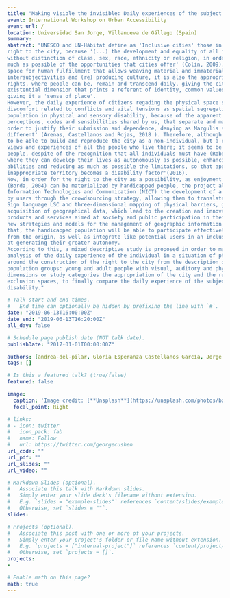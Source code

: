 ```yaml
---
title: "Making visible the invisible: Daily experiences of the subject in a situation of physical and sensory disability around the construction of right to the city for developing a mobile app to identify accesible spaces in Ibagué - Tolima"
event: International Workshop on Urban Accessibility
event_url: /
location: Universidad San Jorge, Villanueva de Gállego (Spain)
summary:
abstract: "UNESCO and UN-Hábitat define as 'Inclusive cities' those in which all citizens can exercise their
right to the city, because '(...) the development and equality of all inhabitants are promoted,
without distinction of class, sex, race, ethnicity or religion, in order for them to take advantage as
much as possible of the opportunities that cities offer' (Colin, 2009). So that the city as an ideal
space for human fulfillment that allows weaving material and immaterial relationships, generating
intersubjectivities and (re) producing culture, it is also the appropriate place to exercise the citizen
rights, where people can be, remain and transcend daily, giving the city an emotional and
existential dimension that prints a referent of identity, common values and collective destinies,
giving it a 'sense of place'.
However, the daily experience of citizens regading the physical space shows a continuous
discomfort related to conflicts and vital tensions as spatial segregation and social exclusion of the
population in physical and sensory disability, because of the apparent differences that 'allude to
perceptions, codes and sensibilities shared by us, that separate and marginalize other people, in
order to justify their submission and dependence, denying as Margulis states the right to be
different' (Arenas, Castellanos and Rojas, 2018 ). Therefore, although the right to the city is just
to be able to build and reproduce the city as a non-individual, but a common one, integrating the
views and experiences of all the people who live there; it seems to be denied for all handicapped
people, despite of the recognition that all individuals must have (Robert) 'with an environment
where they can develop their lives as autonomously as possible, enhancing the deployment of their
abilities and reducing as much as possible the limitations, so that appealing to this perspective, an
inappropriate territory becomes a disability factor'(2016).
Now, in order for the right to the city as a possibility, as enjoyment of rights and as participation
(Borda, 2004) can be materialized by handicapped people, the project also look for the use of New
Information Technologies and Communication (NICT) the development of a mobile app supported
by users through the crowdsourcing strategy, allowing them to translate signifiers into Colombian
Sign language LSC and three-dimensional mapping of physical barriers, generating 'forms of
acquisition of geographical data, which lead to the creation and innovation of new computer
products and services aimed at society and public participation in their management, as well as
new strategies and models for the management of geographic information '(Gómez, 2014). So
that, the handicapped population will be able to participate effectively in the prototype designs
from the origin, as well as integrate like potential users in an inclusive technology strategy aimed
at generating their greater autonomy.
According to this, a mixed descriptive study is proposed in order to make a reflexive and critical
analysis of the daily experience of the individual in a situation of physical and sensory disability
around the construction of the right to the city from the description of the experiences of two
population groups: young and adult people with visual, auditory and physical disability, taking as
dimensions or study categories the appropriation of the city and the recognition of inclusion /
exclusion spaces, to finally compare the daily experience of the subject by age groups and type of
disability."

# Talk start and end times.
#   End time can optionally be hidden by prefixing the line with `#`.
date: "2019-06-13T16:00:00Z"
date_end: "2019-06-13T16:20:00Z"
all_day: false

# Schedule page publish date (NOT talk date).
publishDate: "2017-01-01T00:00:00Z"

authors: [andrea-del-pilar, Gloria Esperanza Castellanos García, Jorge Enrique Rojas Delgado, juan-m-andana, John Fredy Montes Mora]
tags: []

# Is this a featured talk? (true/false)
featured: false

image:
  caption: 'Image credit: [**Unsplash**](https://unsplash.com/photos/bzdhc5b3Bxs)'
  focal_point: Right

# links:
# - icon: twitter
#   icon_pack: fab
#   name: Follow
#   url: https://twitter.com/georgecushen
url_code: ""
url_pdf: ""
url_slides: ""
url_video: ""

# Markdown Slides (optional).
#   Associate this talk with Markdown slides.
#   Simply enter your slide deck's filename without extension.
#   E.g. `slides = "example-slides"` references `content/slides/example-slides.md`.
#   Otherwise, set `slides = ""`.
slides:

# Projects (optional).
#   Associate this post with one or more of your projects.
#   Simply enter your project's folder or file name without extension.
#   E.g. `projects = ["internal-project"]` references `content/project/deep-learning/index.md`.
#   Otherwise, set `projects = []`.
projects:
-

# Enable math on this page?
math: true
---
```


